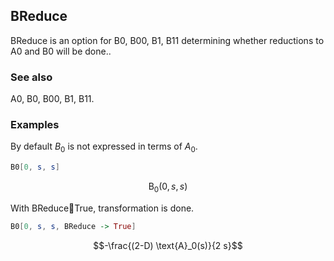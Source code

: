 ##  BReduce 

BReduce is an option for B0, B00, B1, B11 determining whether reductions to A0 and B0 will be done..

###  See also 

A0, B0, B00, B1, B11.

###  Examples 

By default $B_0$ is not expressed in terms of $A_0$.

```mathematica
B0[0, s, s]
```

$$\text{B}_0(0,s,s)$$

With BReduceTrue, transformation is done.

```mathematica
B0[0, s, s, BReduce -> True]
```

$$-\frac{(2-D) \text{A}_0(s)}{2 s}$$